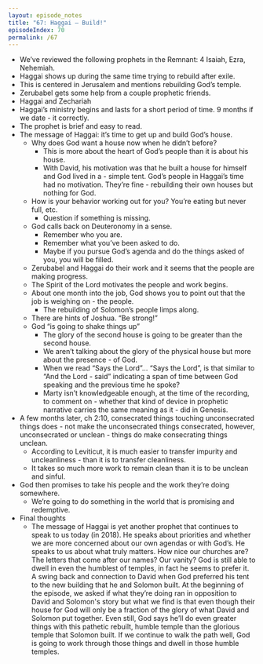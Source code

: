 ```yaml
---
layout: episode_notes
title: "67: Haggai – Build!"
episodeIndex: 70
permalink: /67
---
```


- We’ve reviewed the following prophets in the Remnant: 4 Isaiah, Ezra, Nehemiah.
- Haggai shows up during the same time trying to rebuild after exile.
- This is centered in Jerusalem and mentions rebuilding God’s temple.
- Zerubabel gets some help from a couple prophetic friends. 
- Haggai and Zechariah
- Haggai’s ministry begins and lasts for a short period of time. 9 months if we date - it correctly.
- The prophet is brief and easy to read.
- The message of Haggai: it’s time to get up and build God’s house.
  - Why does God want a house now when he didn’t before?
    - This is more about the heart of God’s people than it is about his house.
    - With David, his motivation was that he built a house for himself and God lived in a - simple tent. God’s people in Haggai’s time had no motivation. They’re fine - rebuilding their own houses but nothing for God.
  - How is your behavior working out for you? You’re eating but never full, etc.
    - Question if something is missing.
  - God calls back on Deuteronomy in a sense.
    - Remember who you are.
    - Remember what you’ve been asked to do.
    - Maybe if you pursue God’s agenda and do the things asked of you, you will be filled.
  - Zerubabel and Haggai do their work and it seems that the people are making progress.
  - The Spirit of the Lord motivates the people and work begins.
  - About one month into the job, God shows you to point out that the job is weighing on - the people.
    - The rebuilding of Solomon’s people limps along.
  - There are hints of Joshua. “Be strong!”
  - God “is going to shake things up”
    - The glory of the second house is going to be greater than the second house.
    - We aren’t talking about the glory of the physical house but more about the presence - of God.
    - When we read “Says the Lord”... “Says the Lord”, is that similar to “And the Lord - said” indicating a span of time between God speaking and the previous time he spoke? 
    - Marty isn’t knowledgeable enough, at the time of the recording, to comment on - whether that kind of device in prophetic narrative carries the same meaning as it - did in Genesis.
- A few months later, ch 2:10, consecrated things touching unconsecrated things does - not make the unconsecrated things consecrated, however, unconsecrated or unclean - things do make consecrating things unclean.
  - According to Leviticut, it is much easier to transfer impurity and uncleanliness - than it is to transfer cleanliness.
  - It takes so much more work to remain clean than it is to be unclean and sinful.
- God then promises to take his people and the work they’re doing somewhere.
  - We’re going to do something in the world that is promising and redemptive.
- Final thoughts
  - The message of Haggai is yet another prophet that continues to speak to us today (in 2018). He speaks about priorities and whether we are more concerned about our own agendas or with God’s. He speaks to us about what truly matters. How nice our churches are? The letters that come after our names? Our vanity? God is still able to dwell in even the humblest of temples, in fact he seems to prefer it. A swing back and connection to David when God preferred his tent to the new building that he and Solomon built. At the beginning of the episode, we asked if what they’re doing ran in opposition to David and Solomon's story but what we find is that even though their house for God will only be a fraction of the glory of what David and Solomon put together. Even still, God says he’ll do even greater things with this pathetic rebuilt, humble temple than the glorious temple that Solomon built. If we continue to walk the path well, God is going to work through those things and dwell in those humble temples.
